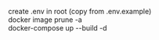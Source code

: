 create .env in root (copy from .env.example) </br>
docker image prune -a </br>
docker-compose up --build -d

